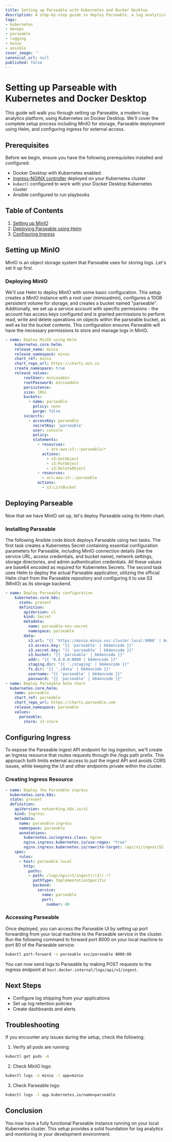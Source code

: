 ```yaml
---
title: Setting up Parseable with Kubernetes and Docker Desktop
description: A step-by-step guide to deploy Parseable, a log analytics platform, using Kubernetes on Docker Desktop
tags:
- kubernetes
- devops
- parseable
- logging
- minio
- ansible
cover_image: ''
canonical_url: null
published: false
---
```


# Setting up Parseable with Kubernetes and Docker Desktop

This guide will walk you through setting up Parseable, a modern log analytics platform, using Kubernetes on Docker Desktop. We'll cover the complete setup process including MinIO for storage, Parseable deployment using Helm, and configuring ingress for external access.

## Prerequisites

Before we begin, ensure you have the following prerequisites installed and configured:

- Docker Desktop with Kubernetes enabled
- [Ingress-NGINX controller](https://kubernetes.github.io/ingress-nginx/deploy/) deployed on your Kubernetes cluster
- `kubectl` configured to work with your Docker Desktop Kubernetes cluster
- Ansible configured to run playbooks

## Table of Contents

1. [Setting up MinIO](#setting-up-minio)
2. [Deploying Parseable using Helm](#deploying-parseable)
3. [Configuring Ingress](#configuring-ingress)

## Setting up MinIO

MinIO is an object storage system that Parseable uses for storing logs. Let's set it up first.

### Deploying MinIO
We'll use Helm to deploy MinIO with some basic configuration. This setup creates a MinIO instance with a root user (minioadmin), configures a 10GB persistent volume for storage, and creates a bucket named "parseable". Additionally, we set up a service account with specific permissions - the account has access keys configured and is granted permissions to perform read, write and delete operations on objects within the parseable bucket, as well as list the bucket contents. This configuration ensures Parseable will have the necessary permissions to store and manage logs in MinIO.

```yml
- name: Deploy MinIO using Helm
    kubernetes.core.helm:
    release_name: minio
    release_namespace: minio
    chart_ref: minio
    chart_repo_url: https://charts.min.io
    create_namespace: true
    release_values:
        rootUser: minioadmin
        rootPassword: minioadmin
        persistence:
        size: 10Gi
        buckets:
          - name: parseable
            policy: none
            purge: false
        svcaccts:
          - accessKey: parseable
            secretKey: 'parseable'
            user: console
            policy:
            statements:
              - resources:
                  - arn:aws:s3:::parseable/*
                actions:
                  - s3:GetObject
                  - s3:PutObject
                  - s3:DeleteObject
              - resources:
                - arn:aws:s3:::parseable
              actions:
                - s3:ListBucket
```

## Deploying Parseable

Now that we have MinIO set up, let's deploy Parseable using its Helm chart.

### Installing Parseable

The following Ansible code block deploys Parseable using two tasks. The first task creates a Kubernetes Secret containing essential configuration parameters for Parseable, including MinIO connection details (like the service URL, access credentials, and bucket name), network settings, storage directories, and admin authentication credentials. All these values are base64 encoded as required for Kubernetes Secrets. The second task uses Helm to deploy the actual Parseable application, utilizing the official Helm chart from the Parseable repository and configuring it to use S3 (MinIO) as its storage backend.

```yml
- name: Deploy Parseable configuration
    kubernetes.core.k8s:
      state: present
      definition:
        apiVersion: v1
        kind: Secret
        metadata:
          name: parseable-env-secret
          namespace: parseable
        data:
          s3.url: "{{ 'https://minio.minio.svc.cluster.local:9000' | b64encode }}"
          s3.access.key: "{{ 'parseable' | b64encode }}"
          s3.secret.key: "{{ 'parseable' | b64encode }}"
          s3.bucket: "{{ 'parseable' | b64encode }}"
          addr: "{{ '0.0.0.0:8000 | b64encode }}"
          staging.dir: "{{ './staging' | b64encode }}"
          fs.dir: "{{ './data' | b64encode }}"
          username: "{{ 'parseable' | b64encode }}"
          password: "{{ 'parseable' | b64encode }}"
- name: Deploy Parseable helm chart
  kubernetes.core.helm:
    name: parseable
    chart_ref: parseable
    chart_repo_url: https://charts.parseable.com
    release_namespace: parseable
    values:
      parseable:
        store: s3-store
```

## Configuring Ingress

To expose the Parseable ingest API endpoint for log ingestion, we'll create an Ingress resource that routes requests through the /logs path prefix. This approach both limits external access to just the ingest API and avoids CORS issues, while keeping the UI and other endpoints private within the cluster.

### Creating Ingress Resource

```yml
- name: Deploy the Parseable ingress
  kubernetes.core.k8s:
  state: present
  definition:
    apiVersion: networking.k8s.io/v1
    kind: Ingress
    metadata:
      name: parseable-ingress
      namespace: parseable
      annotations:
        kubernetes.io/ingress.class: nginx
        nginx.ingress.kubernetes.io/use-regex: "true"
        nginx.ingress.kubernetes.io/rewrite-target: /api/v1/ingest/$2
    spec:
      rules:
      - host: parseable.local
        http:
          paths:
          - path: /logs/api/v1/ingest(/|$)(.*)
            pathType: ImplementationSpecific
            backend:
              service:
                name: parseable
                port:
                  number: 80
```

### Accessing Parseable

Once deployed, you can access the Parseable UI by setting up port forwarding from your local machine to the Parseable service in the cluster. Run the following command to forward port 8000 on your local machine to port 80 of the Parseable service:

```bash
kubectl port-forward -n parseable svc/parseable 8000:80
```

You can now send logs to Parseable by making POST requests to the ingress endpoint at `host.docker.internal/logs/api/v1/ingest`.

## Next Steps

- Configure log shipping from your applications
- Set up log retention policies
- Create dashboards and alerts

## Troubleshooting

If you encounter any issues during the setup, check the following:

1. Verify all pods are running:
```bash
kubectl get pods -A
```

2. Check MinIO logs:
```bash
kubectl logs -n minio -l app=minio
```

3. Check Parseable logs:
```bash
kubectl logs -l app.kubernetes.io/name=parseable
```

## Conclusion

You now have a fully functional Parseable instance running on your local Kubernetes cluster. This setup provides a solid foundation for log analytics and monitoring in your development environment.

